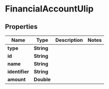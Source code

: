

# FinancialAccountUlip


## Properties

| Name | Type | Description | Notes |
|------------ | ------------- | ------------- | -------------|
|**type** | **String** |  |  |
|**id** | **String** |  |  |
|**name** | **String** |  |  |
|**identifier** | **String** |  |  |
|**amount** | **Double** |  |  |



